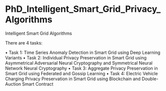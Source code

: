 # PhD_Intelligent_Smart_Grid_Privacy_Algorithms
Intelligent Smart Grid Algorithms

There are 4 tasks:

•	Task 1: Time Series Anomaly Detection in Smart Grid using Deep Learning Variants 
•	Task 2: Individual Privacy Preservation in Smart Grid using Asymmetrical Adversarial Neural Cryptography and Symmetrical Neural Network Neural Cryptography
•	Task 3: Aggregate Privacy Preservation in Smart Grid using Federated and Gossip Learning 
•	Task 4: Electric Vehicle Charging Privacy Preservation in Smart Grid using Blockchain and Double-Auction Smart Contract


